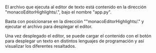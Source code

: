 El archivo que ejecuta al editor de texto está contenido en la dirección "monacoEditorHighlights/.", bajo el nombre "app.py".

Basta con posicionarse en la dirección ""monacoEditorHighlights/." y ejecutar el archivo para desplegar el editor.

Una vez desplegado el editor, se puede cargar el contenido con el botón para desplegar un texto en distintos lenguajes de programación y así visualizar los diferentes resaltados.
